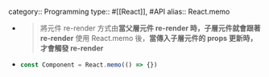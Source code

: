 category:: Programming
type:: #[[React]], #API
alias:: React.memo

- > 將元件 re-render 方式由**當父層元件 re-render 時，子層元件就會跟著 re-render**
  > 使用 React.memo 後，**當傳入子層元件的 props 更新時，才會觸發 re-render**
- ```typescript
  const Component = React.memo(() => {})
  ```